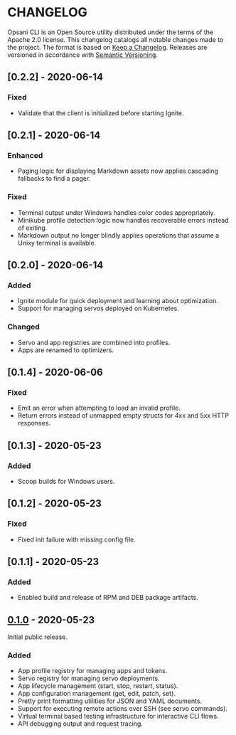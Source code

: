 # CHANGELOG

Opsani CLI is an Open Source utility distributed under the terms of the Apache 2.0
license. This changelog catalogs all notable changes made to the project. The format
is based on [Keep a Changelog](https://keepachangelog.com/en/1.0.0/). Releases are 
versioned in accordance with [Semantic Versioning](https://semver.org/spec/v2.0.0.html).

## [0.2.2] - 2020-06-14
### Fixed
- Validate that the client is initialized before starting Ignite.

## [0.2.1] - 2020-06-14
### Enhanced
- Paging logic for displaying Markdown assets now applies cascading fallbacks to find a pager.

### Fixed
- Terminal output under Windows handles color codes appropriately.
- Minikube profile detection logic now handles recoverable errors instead of exiting.
- Markdown output no longer blindly applies operations that assume a Unixy terminal is available.

## [0.2.0] - 2020-06-14
### Added
- Ignite module for quick deployment and learning about optimization.
- Support for managing servos deployed on Kubernetes.

### Changed
- Servo and app registries are combined into profiles.
- Apps are renamed to optimizers.

## [0.1.4] - 2020-06-06
### Fixed
- Emit an error when attempting to load an invalid profile.
- Return errors instead of unmapped empty structs for 4xx and 5xx HTTP responses.

## [0.1.3] - 2020-05-23
### Added
- Scoop builds for Windows users.

## [0.1.2] - 2020-05-23
### Fixed
- Fixed init failure with missing config file.

## [0.1.1] - 2020-05-23
### Added
- Enabled build and release of RPM and DEB package artifacts.

## [0.1.0] - 2020-05-23

Initial public release.

### Added
- App profile registry for managing apps and tokens.
- Servo registry for managing servo deployments.
- App lifecycle management (start, stop, restart, status).
- App configuration management (get, edit, patch, set).
- Pretty print formatting utilities for JSON and YAML documents.
- Support for executing remote actions over SSH (see servo commands).
- Virtual terminal based testing infrastructure for interactive CLI flows.
- API debugging output and request tracing.

[Unreleased]: https://github.com/opsani/cli/compare/v0.1.0...HEAD
[0.1.0]: https://github.com/opsani/cli/releases/tag/v0.1.0
